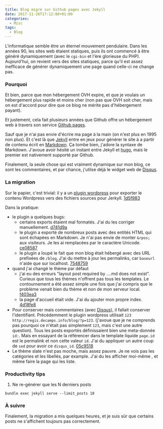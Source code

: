 ```yaml
---
title: Blog migré sur Github pages avec Jekyll
date: 2017-11-26T17:12:00+01:00
categories:
  - Misc
tags:
  - Blog
---
```


L'informatique semble être un éternel mouvement pendulaire. Dans les années 90, les sites
web étaient statiques, puis ils ont commencé à être généré dynamiquement (avec le
`cgi-bin` et l'ère glorieuse du PHP). Aujourd'hui, on revient vers des sites statiques,
parce qu'il est assez inefficace de générer dynamiquement une page quand celle-ci ne
change pas.

### Pourquoi

Et bien, parce que mon hébergement OVH expire, et que je voulais un hébergement plus
rapide et moins cher (non pas que OVH soit cher, mais on est d'accord pour dire que ce
blog ne mérite pas d'hébergement payant).

Et justement, cela fait plusieurs années que Github offre un hébergement web à travers 
son service [Github pages][gh-pages].

Sauf que je n'ai pas envie d'écrire ma page à la main (on n'est plus en 1995 non plus).
Et c'est là que [Jekyll][jekyll] entre en jeux pour générer le site à a partir de contenu
écrit en [Markdown][md]. Ça tombe bien, j'adore la syntaxe de Markdown.
J'avoue avoir hésité un instant entre Jekyll et [hugo][hugo], mais le premier est
nativement supporté par Github.

Finalement, la seule chose qui est vraiment dynamique sur mon blog, ce sont les
commentaires, et par chance, j'utilse déjà le widget web de [Disqus][disqus].

### La migration

Sur le papier, c'est trivial: il y a un [plugin wordpress][wp-jerkyll] pour exporter
le contenu Wordpress vers des fichiers sources pour Jerkyll.
[1d5f983](https://github.com/regisd/regisd.github.io/commit/1d5f983dbfdf926231e1324d7976e4436efb8c3b)

Dans la pratique:

- le plugin a quelques bugs:
  - certains exports étaient mal formatés. J'ai du les corriger manuellement. 
    [d741d9a](https://github.com/regisd/regisd.github.io/commit/d741d9a68811e6b0b18005823da9f39c67a6e2e8)
  - le plugin a exporté de nombreux posts avec des entités HTML qui sont échapées en
    Markdown. Je n'ai pas envie de monter `&rpos;` aux visiteurs.
    Je les ai remplacées par le caractère Unicode.
    [ce08587](https://github.com/regisd/regisd.github.io/commit/ce0858753d05380c7f028a7510151a8a442b571f)
  - le plugin a loupé le fait que mon blog était hébergé avec des URL prefixées de
    `/blog`.
    J'ai du mettre à jour les permalinks, car `baseurl` n'aide que sur localhost.
    [7548759](https://github.com/regisd/regisd.github.io/commit/75487593bc77772cf8dae67bd18b5778bc1f1232)
- quand j'ai changé le thème par défaut
  - j'ai eu des erreurs
    "layout post required by ….md does not exist".
    Curieux que tous les thèmes n'offrent pas tous les templates.
    Le contournement a été assez simple une fois que j'ai compris que le problème venait
    bien du thème et non de mon serveur local.
    [f403ea3](https://github.com/regisd/regisd.github.io/commit/f403ea3601cf8b9318ea5ecc50f95dd3a8326bd2)
  - la page d'accueil était vide. J'ai du ajouter mon propre index.
    [4d18fe8](https://github.com/regisd/regisd.github.io/commit/4d18fe80526db5320403633d8aba6c14a1ed669c)
- Pour conserver mais commentaires (avec [Disqus][disqus]), il fallait conserver
  l'identifiant. Précédemment le plugin wordpress utilisait
  `123 http://regis.decamps.info/blog/?p=123`.
  (j'avoue que je ne comprends pas pourquoi ce n'était pas simplement `123`, mais c'est
  une autre question).
  Tous les posts exportés définissaient bien une meta-donnée `id:`.
  Mais en essayant de la référencer dans le template liquide `page.id` est le permalink
  et non cette valeur `id`.
  J'ai du appliquer un autre coup de `sed` pour avoir ce `disqus_id`.
  [05c9518](https://github.com/regisd/regisd.github.io/commit/05c951878358d109597ac63a7042ed38aeb73079)
- Le thème slate n'est pas moche, mais assez pauvre.
  Je ne vois pas les catégories et les libellés, par example.
  J'ai du les afficher moi-même , et même faire la page qui les liste.

  
### Productivity tips

1. Ne re-générer que les N derniers posts
```
bundle exec jekyll serve --limit_posts 10
```

### À suivre

Finalement, la migration a mis quelques heures, et je suis sûr que certains posts
ne s'affichent toujours pas correctement.


[gh-pages]: https://pages.github.com/
[jekyll]: https://jekyllrb.com/
[md]: https://daringfireball.net/projects/markdown/syntax
[hugo]: https://gohugo.io/
[wp-jerkyll]: https://wordpress.org/plugins/jekyll-exporter/
[disqus]: https://disqus.com/
